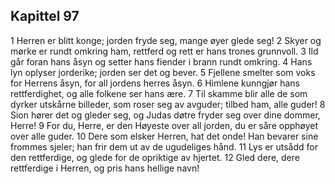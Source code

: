 ## Kapittel 97

1 Herren er blitt konge; jorden fryde seg, mange øyer glede seg!
2 Skyer og mørke er rundt omkring ham, rettferd og rett er hans trones grunnvoll.
3 Ild går foran hans åsyn og setter hans fiender i brann rundt omkring.
4 Hans lyn oplyser jorderike; jorden ser det og bever.
5 Fjellene smelter som voks for Herrens åsyn, for all jordens herres åsyn.
6 Himlene kunngjør hans rettferdighet, og alle folkene ser hans ære.
7 Til skamme blir alle de som dyrker utskårne billeder, som roser seg av avguder; tilbed ham, alle guder!
8 Sion hører det og gleder seg, og Judas døtre fryder seg over dine dommer, Herre!
9 For du, Herre, er den Høyeste over all jorden, du er såre opphøyet over alle guder.
10 Dere som elsker Herren, hat det onde! Han bevarer sine frommes sjeler; han frir dem ut av de ugudeliges hånd.
11 Lys er utsådd for den rettferdige, og glede for de opriktige av hjertet.
12 Gled dere, dere rettferdige i Herren, og pris hans hellige navn!
